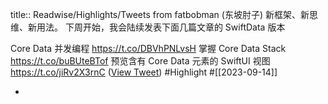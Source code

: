 title:: Readwise/Highlights/Tweets from fatbobman (东坡肘子)
新框架、新思维、新用法。
下周开始，我会陆续发表下面几篇文章的 SwiftData 版本

Core Data 并发编程
https://t.co/DBVhPNLvsH
掌握 Core Data Stack
https://t.co/buBUteBTof
预览含有 Core Data 元素的 SwiftUI 视图
https://t.co/jiRv2X3rnC ([View Tweet](https://twitter.com/fatbobman/status/1702138712568840499)) #Highlight #[[2023-09-14]]

-
